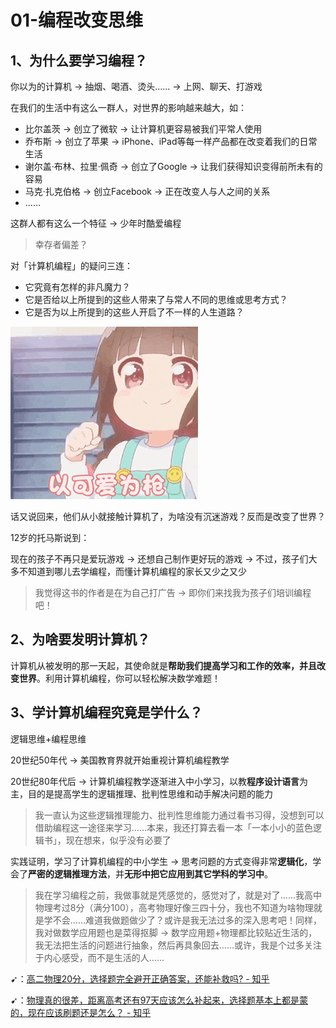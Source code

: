 # 01-编程改变思维

## 1、为什么要学习编程？

你以为的计算机 -> 抽烟、喝酒、烫头…… -> 上网、聊天、打游戏

在我们的生活中有这么一群人，对世界的影响越来越大，如：

- 比尔盖茨 -> 创立了微软 -> 让计算机更容易被我们平常人使用
- 乔布斯 -> 创立了苹果 -> iPhone、iPad等每一样产品都在改变着我们的日常生活
- 谢尔盖·布林、拉里·佩奇 -> 创立了Google -> 让我们获得知识变得前所未有的容易
- 马克·扎克伯格 -> 创立Facebook -> 正在改变人与人之间的关系
- ……

这群人都有这么一个特征 -> 少年时酷爱编程

> 幸存者偏差？

对「计算机编程」的疑问三连：

- 它究竟有怎样的非凡魔力？
- 它是否给以上所提到的这些人带来了与常人不同的思维或思考方式？
- 它是否为以上所提到的这些人开启了不一样的人生道路？

![tell me why](assets/img/1.gif)

话又说回来，他们从小就接触计算机了，为啥没有沉迷游戏？反而是改变了世界？

12岁的托马斯说到：

现在的孩子不再只是爱玩游戏 -> 还想自己制作更好玩的游戏 -> 不过，孩子们大多不知道到哪儿去学编程，而懂计算机编程的家长又少之又少

> 我觉得这书的作者是在为自己打广告 -> 即你们来找我为孩子们培训编程吧！ 

## 2、为啥要发明计算机？

计算机从被发明的那一天起，其使命就是**帮助我们提高学习和工作的效率，并且改变世界**。利用计算机编程，你可以轻松解决数学难题！

## 3、学计算机编程究竟是学什么？

逻辑思维+编程思维

20世纪50年代 -> 美国教育界就开始重视计算机编程教学

20世纪80年代后 -> 计算机编程教学逐渐进入中小学习，以教**程序设计语言**为主，目的是提高学生的逻辑推理、批判性思维和动手解决问题的能力

> 我一直认为这些逻辑推理能力、批判性思维能力通过看书习得，没想到可以借助编程这一途径来学习……本来，我还打算去看一本「一本小小的蓝色逻辑书」，现在想来，似乎没有必要了

实践证明，学习了计算机编程的中小学生 -> 思考问题的方式变得非常**逻辑化**，学会了**严密的逻辑推理方法**，并**无形中把它应用到其它学科的学习中**。

> 我在学习编程之前，我做事就是凭感觉的，感觉对了，就是对了……我高中物理考过8分（满分100），高考物理好像三四十分，我也不知道为啥物理就是学不会……难道我做题做少了？或许是我无法过多的深入思考吧！同样，我对做数学应用题也是菜得抠脚 -> 数学应用题+物理都比较贴近生活的，我无法把生活的问题进行抽象，然后再具象回去……或许，我是个过多关注于内心感受，而不是生活的人……

➹：[高二物理20分，选择题完全避开正确答案，还能补救吗? - 知乎](https://www.zhihu.com/question/351906748)

➹：[物理真的很差，距离高考还有97天应该怎么补起来，选择题基本上都是蒙的，现在应该刷题还是怎么？ - 知乎](https://www.zhihu.com/question/376239015)

















